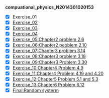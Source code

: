 **compuational_physics_N2014301020153**
- [x] Exercise_01
- [x] [Exercise_02](https://www.zybuluo.com/xunshuideyu/note/497144)
- [x] [Exercise_03](https://www.zybuluo.com/xunshuideyu/note/512776)
- [x] [Exercise_04](https://www.zybuluo.com/xunshuideyu/note/520797)
- [x] [Exercise_05:Chapter2 problem 2.6](https://www.zybuluo.com/xunshuideyu/note/533569)
- [x] [Exercise_06:Chapter2 peoblem 2.10](https://www.zybuluo.com/xunshuideyu/note/542232)
- [x] [Exercise_07:Chapter3 problem 3.14](https://www.zybuluo.com/xunshuideyu/note/550297)
- [x] [Exercise_08:Chapter3 problem 3.18](https://www.zybuluo.com/xunshuideyu/note/565668)
- [x] [Exercise_09:Chapter3 Problem 3.30](https://www.zybuluo.com/xunshuideyu/note/573453)
- [x] [Exercise_10:Chapter4 Problem 4.9](https://www.zybuluo.com/xunshuideyu/note/580493)
- [x] [Exercise_11:Chapter4 Problem 4.19 and 4.20](https://www.zybuluo.com/xunshuideyu/note/589640)
- [x] [Exercise_12:Chapter5 Problem 5.1 and 5.3](https://www.zybuluo.com/xunshuideyu/note/597390)
- [x] [Exercise_13:Chapter6 Problem 6.12](https://www.zybuluo.com/xunshuideyu/note/604776)
- [x] [Final:Random systerm](https://www.zybuluo.com/xunshuideyu/note/622809)
